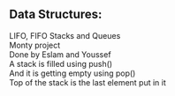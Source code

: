 Data Structures:
----------------
LIFO, FIFO Stacks and Queues<br>
Monty project<br>
Done by Eslam and Youssef<br>
A stack is filled using push()<br>
And it is getting empty using pop()<br>
Top of the stack is the last element put in it<br>
